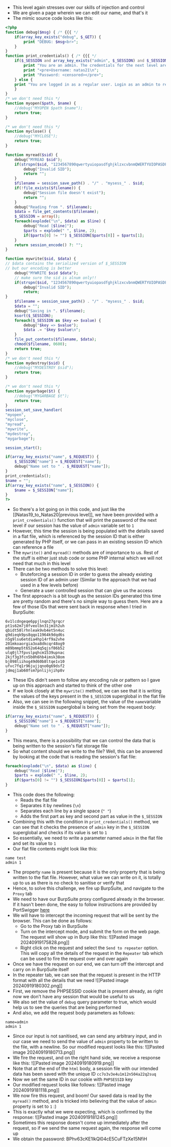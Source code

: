 - This level again stresses over our skills of injection and control
- We are given a page wherein we can edit our name, and that's it
- The mimic source code looks like this:
```php
<?php
function debug($msg) { /* {{{ */
	if(array_key_exists("debug", $_GET)) {
		print "DEBUG: $msg<br>";
	}
}
function print_credentials() { /* {{{ */
	if($_SESSION and array_key_exists("admin", $_SESSION) and $_SESSION["admin"] == 1) {
		print "You are an admin. The credentials for the next level are:<br>";
		print "<pre>Username: natas21\n";
		print "Password: <censored></pre>";
	} else {
	print "You are logged in as a regular user. Login as an admin to retrieve credentials for natas21.";
	}
}
/* we don't need this */
function myopen($path, $name) {
	//debug("MYOPEN $path $name");
	return true;
}

/* we don't need this */
function myclose() {
	//debug("MYCLOSE");
	return true;
}

function myread($sid) {
	debug("MYREAD $sid");
	if(strspn($sid, "1234567890qwertyuiopasdfghjklzxcvbnmQWERTYUIOPASDFGHJKLZXCVBNM-") != strlen($sid)) {
		debug("Invalid SID");
		return "";
	}
	$filename = session_save_path() . "/" . "mysess_" . $sid;
	if(!file_exists($filename)) {
		debug("Session file doesn't exist");
		return "";
	}
	debug("Reading from ". $filename);
	$data = file_get_contents($filename);
	$_SESSION = array();
	foreach(explode("\n", $data) as $line) {
		debug("Read [$line]");
		$parts = explode(" ", $line, 2);
		if($parts[0] != "") $_SESSION[$parts[0]] = $parts[1];
	}
	return session_encode() ?: "";
}

function mywrite($sid, $data) {
// $data contains the serialized version of $_SESSION
// but our encoding is better
	debug("MYWRITE $sid $data");
	// make sure the sid is alnum only!!
	if(strspn($sid, "1234567890qwertyuiopasdfghjklzxcvbnmQWERTYUIOPASDFGHJKLZXCVBNM-") != strlen($sid)) {
		debug("Invalid SID");
		return;
}
	$filename = session_save_path() . "/" . "mysess_" . $sid;
	$data = "";
	debug("Saving in ". $filename);
	ksort($_SESSION);
	foreach($_SESSION as $key => $value) {
		debug("$key => $value");
		$data .= "$key $value\n";
	}
	file_put_contents($filename, $data);
	chmod($filename, 0600);
	return true;
}
/* we don't need this */
function mydestroy($sid) {
	//debug("MYDESTROY $sid");
	return true;
}

/* we don't need this */
function mygarbage($t) {
	//debug("MYGARBAGE $t");
	return true;
}
session_set_save_handler(
"myopen",
"myclose",
"myread",
"mywrite",
"mydestroy",
"mygarbage");

session_start();

if(array_key_exists("name", $_REQUEST)) {
	$_SESSION["name"] = $_REQUEST["name"];
	debug("Name set to " . $_REQUEST["name"]);
}
print_credentials();
$name = "";
if(array_key_exists("name", $_SESSION)) {
	$name = $_SESSION["name"];
}
?>
```
- So there's a lot going on in this code, and just like the [[Natas19_to_Natas20|previous level]], we have been provided with a `print_credentials()` function that will print the password of the next level if our session has the value of `admin` variable set to `1`
- However, this time the session is being populated with the details saved in a flat file, which is referenced by the session ID that is either generated by PHP itself, or we can pass in an existing session ID which can reference a file
- The `mywrite()` and `myread()` methods are of importance to us. Rest of the stuff is either just stub code or some PHP internal which we will not need that much in this level
- There can be two methods to solve this level:
	- Bruteforcing a session ID in order to guess the already existing session ID of an admin user (Similar to the approach that we had used in a few levels before)
	- Generate a user controlled session that can give us the access
- The first approach is a bit tough as the session IDs generated this time are pretty random and there's no simple way to guess them. Here are a few of those IDs that were sent back in response when I tried in BurpSuite:
```text
6v1lcdngeqe6ppjlnqn27grqcr 
pt1s62m7j0fveolbn31jm1h2uh 
qbidt58lrhnleak9vb4et5n4uc 
g9dieqk9ps8qqo11964k9dqd6s 
n5g9lsu6etdia4hp14rf9a2vhe 
201mkoaorgia3oa8dkcqr48og9 
m89bmmp5t652o64q5qjsf86b52 
ulq0jl7fpvslpqhcm1539upnac 
2kjf3g3fcn5b0h6hb4imsk38om 
bj098liihog49d60b8ltqe1v10 
ufvc7fq1r96jujjqno0g69dsf2 
jdmqj1ab60fsm7pnlijnjihp8v
```
- These IDs didn't seem to follow any encoding rule or pattern so I gave up on this approach and started to think of the other one
- If we look closely at the `mywrite()` method, we can see that it is writing the values of the keys present in the `$_SESSION` superglobal in the flat file
- Also, we can see in the following snippet, the value of the `name`variable inside the `$_SESSION` superglobal is being set from the request body:
```php
if(array_key_exists("name", $_REQUEST)) {
	$_SESSION["name"] = $_REQUEST["name"];
	debug("Name set to " . $_REQUEST["name"]);
}
```
- This means, there is a possibility that we can control the data that is being written to the session's flat storage file
- So what content should we write to the file? Well, this can be answered by looking at the code that is reading the session's flat file:
```php
foreach(explode("\n", $data) as $line) {
	debug("Read [$line]");
	$parts = explode(" ", $line, 2);
	if($parts[0] != "") $_SESSION[$parts[0]] = $parts[1];
}
```
- This code does the following:
	- Reads the flat file
	- Separates it by newlines (`\n`)
	- Separates each line by a single space (`" "`)
	- Adds the first part as key and second part as value in the `$_SESSION`
- Combining this with the condition in `print_credentials()` method, we can see that it checks the presence of `admin` key in the `$_SESSION` superglobal and checks if its value is set to `1`
- So essentially, we need to write a parameter named `admin` in the flat file and set its value to `1`
- Our flat file contents might look like this:
```text
name test
admin 1
```
- The property `name` is present because it is the only property that is being written to the flat file. However, what value we can write on it, is totally up to us as there is no check to sanitise or verify that
- Hence, to solve this challenge, we fire up BurpSuite, and navigate to the `Proxy` tab
- We need to have our BurpSuite proxy configured already in the browser. If it hasn't been done, the easy to follow instructions are provided by PortSwigger [here](https://portswigger.net/burp/documentation/desktop/external-browser-config)
- We will have to intercept the incoming request that will be sent by the browser. This can be done as follows:
	- Go to the Proxy tab in BurpSuite
	- Turn on the intercept mode, and submit the form on the web page. The request will show up in Burp like this:
	![[Pasted image 20240919175828.png]]
	- Right click on the request and select the `Send to repeater` option. This will copy all the details of the request in the `Repeater` tab which can be used to fire the request over and over again
- Once we have the request on our end, we can turn off the intercept and carry on in BurpSuite itself
- In the repeater tab, we can see that the request is present in the HTTP format with all the details that we need
![[Pasted image 20240919180302.png]]
- First, we remove the PHPSESSID cookie that is present already, as right now we don't have any session that would be useful to us
- We also set the value of `debug` query parameter to true, which would help us to see the queries that are being performed
- And also, we add the request body parameters as follows:
```text
name=admin
admin 1
```
- Since our input is not sanitised, we can send any arbitrary input, and in our case we need to send the value of `admin` property to be written to the file, with a newline. So our modified request looks like this:
![[Pasted image 20240919180713.png]]
- We fire the request, and on the right hand side, we receive a response like this:
![[Pasted image 20240919180919.png]]
- Note that at the end of the `html` body, a session file with our intended data has been saved with the unique ID `cc7o3v3e4u1m12n504a22q2suq`
- Now we set the same ID in our cookie with `PHPSESSID` key
- Our modified request looks like follows:
![[Pasted image 20240919181118.png]]
- We now fire this request, and boom! Our saved data is read by the `myread()` method, and is tricked into believing that the value of `admin` property is set to `1` :)
- This is exactly what we were expecting, which is confirmed by the response:
![[Pasted image 20240919181245.png]]
- Sometimes this response doesn't come up immediately after the request, so if we send the same request again, the response will come up
- We obtain the password: BPhv63cKE1lkQl04cE5CuFTzXe15NfiH 